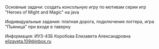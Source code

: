 Основные задачи: создать консольную игру по мотивам серии игр "Heroes of Might and Magic" на java

Индивидуальные задания: платная дорога, подключение логгера, игра "Пьяница" при входе в таверну

Информация: ИУ3-43Б Коробова Елизавета Александровна elizaveta.109@inbox.ru
